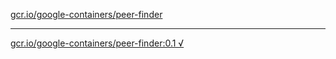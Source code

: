 [gcr.io/google-containers/peer-finder](https://hub.docker.com/r/anjia0532/google-containers.peer-finder/tags/) 

----
[gcr.io/google-containers/peer-finder:0.1 √](https://hub.docker.com/r/anjia0532/google-containers.peer-finder/tags/)

